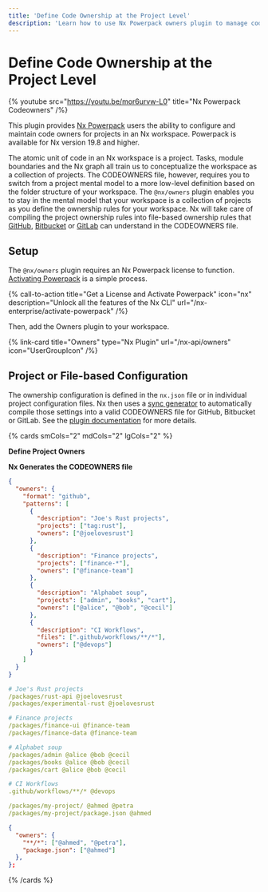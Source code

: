 ```yaml
---
title: 'Define Code Ownership at the Project Level'
description: 'Learn how to use Nx Powerpack owners plugin to manage code ownership at the project level and automatically generate CODEOWNERS files for GitHub, Bitbucket, or GitLab.'
---
```


# Define Code Ownership at the Project Level

{% youtube src="https://youtu.be/mor6urvw-L0" title="Nx Powerpack Codeowners" /%}

This plugin provides [Nx Powerpack](/powerpack) users the ability to configure and maintain code owners for projects in an Nx workspace. Powerpack is available for Nx version 19.8 and higher.

The atomic unit of code in an Nx workspace is a project. Tasks, module boundaries and the Nx graph all train us to conceptualize the workspace as a collection of projects. The CODEOWNERS file, however, requires you to switch from a project mental model to a more low-level definition based on the folder structure of your workspace. The `@nx/owners` plugin enables you to stay in the mental model that your workspace is a collection of projects as you define the ownership rules for your workspace. Nx will take care of compiling the project ownership rules into file-based ownership rules that [GitHub](https://docs.github.com/en/repositories/managing-your-repositorys-settings-and-features/customizing-your-repository/about-code-owners), [Bitbucket](https://support.atlassian.com/bitbucket-cloud/docs/set-up-and-use-code-owners/) or [GitLab](https://docs.gitlab.com/ee/user/project/codeowners/) can understand in the CODEOWNERS file.

## Setup

The `@nx/owners` plugin requires an Nx Powerpack license to function. [Activating Powerpack](/nx-enterprise/activate-powerpack) is a simple process.

{% call-to-action title="Get a License and Activate Powerpack" icon="nx" description="Unlock all the features of the Nx CLI" url="/nx-enterprise/activate-powerpack" /%}

Then, add the Owners plugin to your workspace.

{% link-card title="Owners" type="Nx Plugin" url="/nx-api/owners" icon="UserGroupIcon" /%}

## Project or File-based Configuration

The ownership configuration is defined in the `nx.json` file or in individual project configuration files. Nx then uses a [sync generator](/concepts/sync-generators) to automatically compile those settings into a valid CODEOWNERS file for GitHub, Bitbucket or GitLab. See the [plugin documentation](/nx-api/owners) for more details.

{% cards smCols="2" mdCols="2" lgCols="2" %}

**Define Project Owners**

**Nx Generates the CODEOWNERS file**

```json {% fileName="nx.json" %}
{
  "owners": {
    "format": "github",
    "patterns": [
      {
        "description": "Joe's Rust projects",
        "projects": ["tag:rust"],
        "owners": ["@joelovesrust"]
      },
      {
        "description": "Finance projects",
        "projects": ["finance-*"],
        "owners": ["@finance-team"]
      },
      {
        "description": "Alphabet soup",
        "projects": ["admin", "books", "cart"],
        "owners": ["@alice", "@bob", "@cecil"]
      },
      {
        "description": "CI Workflows",
        "files": [".github/workflows/**/*"],
        "owners": ["@devops"]
      }
    ]
  }
}
```

```yaml {% fileName=".github/CODEOWNERS" %}
# Joe's Rust projects
/packages/rust-api @joelovesrust
/packages/experimental-rust @joelovesrust

# Finance projects
/packages/finance-ui @finance-team
/packages/finance-data @finance-team

# Alphabet soup
/packages/admin @alice @bob @cecil
/packages/books @alice @bob @cecil
/packages/cart @alice @bob @cecil

# CI Workflows
.github/workflows/**/* @devops

/packages/my-project/ @ahmed @petra
/packages/my-project/package.json @ahmed
```

```json {% fileName="packages/my-project/project.json" %}
{
  "owners": {
    "**/*": ["@ahmed", "@petra"],
    "package.json": ["@ahmed"]
  },
};
```

{% /cards %}
